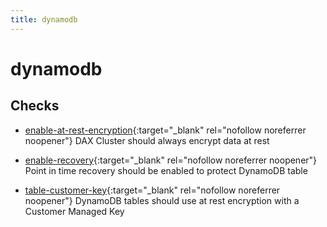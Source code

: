```yaml
---
title: dynamodb
---
```


# dynamodb

## Checks


- [enable-at-rest-encryption](enable-at-rest-encryption){:target="_blank" rel="nofollow noreferrer noopener"} DAX Cluster should always encrypt data at rest

- [enable-recovery](enable-recovery){:target="_blank" rel="nofollow noreferrer noopener"} Point in time recovery should be enabled to protect DynamoDB table

- [table-customer-key](table-customer-key){:target="_blank" rel="nofollow noreferrer noopener"} DynamoDB tables should use at rest encryption with a Customer Managed Key



